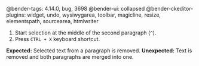 @bender-tags: 4.14.0, bug, 3698
@bender-ui: collapsed
@bender-ckeditor-plugins: widget, undo, wysiwygarea, toolbar, magicline, resize, elementspath, sourcearea, htmlwriter

1. Start selection at the middle of the second paragraph (`^`).
1. Press `CTRL + X` keyboard shortcut.

**Expected:** Selected text from a paragraph is removed.
**Unexpected:** Text is removed and both paragraphs are merged into one.
